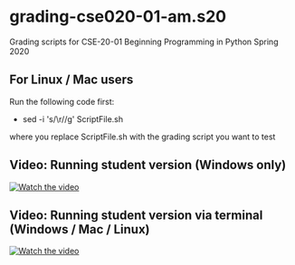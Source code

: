 # grading-cse020-01-am.s20
Grading scripts for CSE-20-01 Beginning Programming in Python Spring 2020

## For Linux / Mac users
Run the following code first:
* sed -i 's/\r//g' ScriptFile.sh

where you replace ScriptFile.sh with the grading script you want to test

## Video: Running student version (Windows only)
[![Watch the video](https://img.youtube.com/vi/DsN-AJi7cds/hqdefault.jpg)](https://youtu.be/DsN-AJi7cds)

## Video: Running student version via terminal (Windows / Mac / Linux)
[![Watch the video](https://img.youtube.com/vi/s7BJl3NeoUs/hqdefault.jpg)](https://youtu.be/s7BJl3NeoUs)

